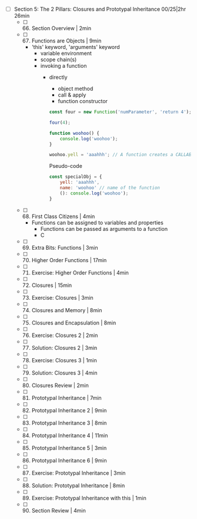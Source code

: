 - [ ] Section 5: The 2 Pillars: Closures and Prototypal Inheritance 00/25|2hr 26min
	- [ ] 66. Section Overview | 2min
	- [ ] 67. Functions are Objects | 9min
	  - 'this' keyword, 'arguments' keyword
		- variable environment
		- scope chain(s)
		- invoking a function
		  - directly
			- object method
			- call & apply
			- function constructor

			```javascript
			const four = new Function('numParameter', 'return 4');

			four(4);
			```

			```javascript
			function woohoo() {
				console.log('woohoo');
			}

			woohoo.yell = 'aaahhh'; // A function creates a CALLABLE OBJECT
			```

			Pseudo-code
			```javascript
			const specialObj = {
				yell: 'aaahhh',
				name: 'woohoo' // name of the function
				(): console.log('woohoo');
			}
			```

	- [ ] 68. First Class Citizens | 4min
	  - Functions can be assigned to variables and properties
		- Functions can be passed as arguments to a function
		- C
	- [ ] 69. Extra Bits: Functions | 3min
	- [ ] 70. Higher Order Functions | 17min
	- [ ] 71. Exercise: Higher Order Functions | 4min
	- [ ] 72. Closures | 15min
	- [ ] 73. Exercise: Closures | 3min
	- [ ] 74. Closures and Memory | 8min
	- [ ] 75. Closures and Encapsulation | 8min
	- [ ] 76. Exercise: Closures 2 | 2min
	- [ ] 77. Solution: Closures 2 | 3min
	- [ ] 78. Exercise: Closures 3 | 1min
	- [ ] 79. Solution: Closures 3 | 4min
	- [ ] 80. Closures Review | 2min
	- [ ] 81. Prototypal Inheritance | 7min
	- [ ] 82. Prototypal Inheritance 2 | 9min
	- [ ] 83. Prototypal Inheritance 3 | 8min
	- [ ] 84. Prototypal Inheritance 4 | 11min
	- [ ] 85. Prototypal Inheritance 5 | 3min
	- [ ] 86. Prototypal Inheritance 6 | 9min
	- [ ] 87. Exercise: Prototypal Inheritance | 3min
	- [ ] 88. Solution: Prototypal Inheritance | 8min
	- [ ] 89. Exercise: Prototypal Inheritance with this | 1min
	- [ ] 90. Section Review | 4min
